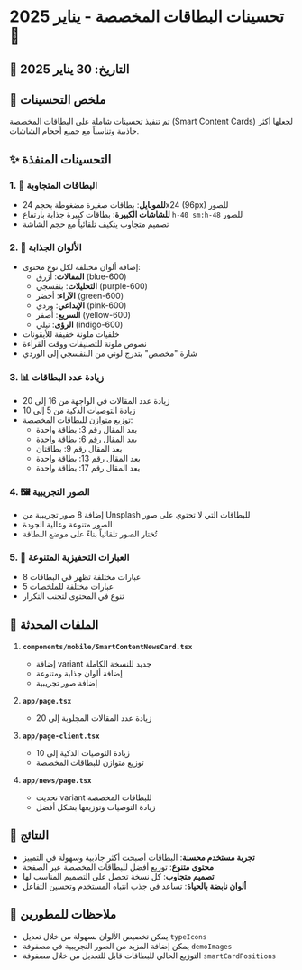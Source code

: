 # تحسينات البطاقات المخصصة - يناير 2025 🎨

## 📅 التاريخ: 30 يناير 2025

## 🎯 ملخص التحسينات

تم تنفيذ تحسينات شاملة على البطاقات المخصصة (Smart Content Cards) لجعلها أكثر جاذبية وتناسباً مع جميع أحجام الشاشات.

## ✨ التحسينات المنفذة

### 1. 📱 البطاقات المتجاوبة
- **للموبايل**: بطاقات صغيرة مضغوطة بحجم 24x24 (96px) للصور
- **للشاشات الكبيرة**: بطاقات كبيرة جذابة بارتفاع `h-40 sm:h-48` للصور
- تصميم متجاوب يتكيف تلقائياً مع حجم الشاشة

### 2. 🎨 الألوان الجذابة
- إضافة ألوان مختلفة لكل نوع محتوى:
  - **المقالات**: أزرق (blue-600)
  - **التحليلات**: بنفسجي (purple-600)
  - **الآراء**: أخضر (green-600)
  - **الإبداعي**: وردي (pink-600)
  - **السريع**: أصفر (yellow-600)
  - **الرؤى**: نيلي (indigo-600)
- خلفيات ملونة خفيفة للأيقونات
- نصوص ملونة للتصنيفات ووقت القراءة
- شارة "مخصص" بتدرج لوني من البنفسجي إلى الوردي

### 3. 📊 زيادة عدد البطاقات
- زيادة عدد المقالات في الواجهة من 16 إلى 20
- زيادة التوصيات الذكية من 5 إلى 10
- توزيع متوازن للبطاقات المخصصة:
  - بعد المقال رقم 3: بطاقة واحدة
  - بعد المقال رقم 6: بطاقة واحدة
  - بعد المقال رقم 9: بطاقتان
  - بعد المقال رقم 13: بطاقة واحدة
  - بعد المقال رقم 17: بطاقة واحدة

### 4. 🖼️ الصور التجريبية
- إضافة 8 صور تجريبية من Unsplash للبطاقات التي لا تحتوي على صور
- الصور متنوعة وعالية الجودة
- تُختار الصور تلقائياً بناءً على موضع البطاقة

### 5. 💬 العبارات التحفيزية المتنوعة
- 8 عبارات مختلفة تظهر في البطاقات
- 5 عبارات مختلفة للملخصات
- تنوع في المحتوى لتجنب التكرار

## 📁 الملفات المحدثة

1. **`components/mobile/SmartContentNewsCard.tsx`**
   - إضافة variant جديد للنسخة الكاملة
   - إضافة ألوان جذابة ومتنوعة
   - إضافة صور تجريبية

2. **`app/page.tsx`**
   - زيادة عدد المقالات المجلوبة إلى 20

3. **`app/page-client.tsx`**
   - زيادة التوصيات الذكية إلى 10
   - توزيع متوازن للبطاقات المخصصة

4. **`app/news/page.tsx`**
   - تحديث variant للبطاقات المخصصة
   - زيادة التوصيات وتوزيعها بشكل أفضل

## 🚀 النتائج

- **تجربة مستخدم محسنة**: البطاقات أصبحت أكثر جاذبية وسهولة في التمييز
- **محتوى متنوع**: توزيع أفضل للبطاقات المخصصة عبر الصفحة
- **تصميم متجاوب**: كل نسخة تحصل على التصميم المناسب لها
- **ألوان نابضة بالحياة**: تساعد في جذب انتباه المستخدم وتحسين التفاعل

## 📝 ملاحظات للمطورين

- يمكن تخصيص الألوان بسهولة من خلال تعديل `typeIcons`
- يمكن إضافة المزيد من الصور التجريبية في مصفوفة `demoImages`
- التوزيع الحالي للبطاقات قابل للتعديل من خلال مصفوفة `smartCardPositions` 